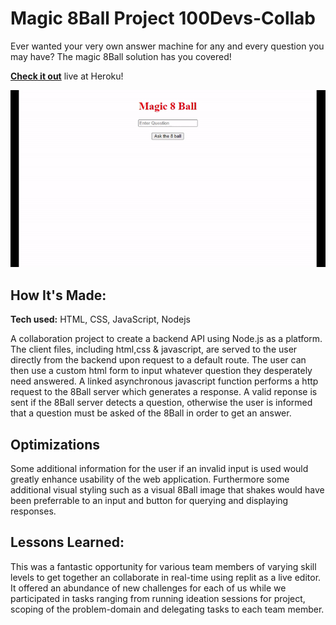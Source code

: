 # Magic 8Ball Project 100Devs-Collab
Ever wanted your very own answer machine for any and every question you may have? The magic 8Ball solution has you covered!

**[Check it out](https://magic-8-ball-100devs-collab.herokuapp.com/)** live at Heroku!

![alt tag](images/showcase.gif)

## How It's Made:

**Tech used:** HTML, CSS, JavaScript, Nodejs

A collaboration project to create a backend API using Node.js as a platform. The client files, including html,css & javascript, are served to the user directly from the backend upon request to a default route. The user can then use a custom html form to input whatever question they desperately need answered. A linked asynchronous javascript function performs a http request to the 8Ball server which generates a response. A valid reponse is sent if the 8Ball server detects a question, otherwise the user is informed that a question must be asked of the 8Ball in order to get an answer.

## Optimizations

Some additional information for the user if an invalid input is used would greatly enhance usability of the web application. Furthermore some additional visual styling such as a visual 8Ball image that shakes would have been preferrable to an input and button for querying and displaying responses.

## Lessons Learned:

This was a fantastic opportunity for various team members of varying skill levels to get together an collaborate in real-time using replit as a live editor. It offered an abundance of new challenges for each of us while we participated in tasks ranging from running ideation sessions for project, scoping of the problem-domain and delegating tasks to each team member.
